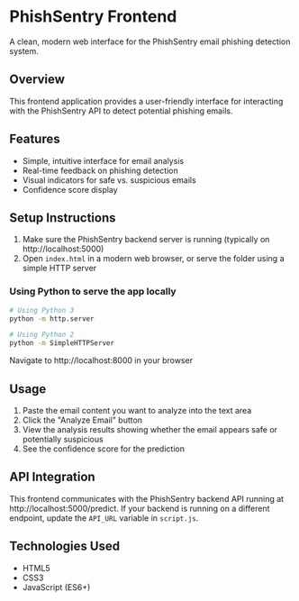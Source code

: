# PhishSentry Frontend

A clean, modern web interface for the PhishSentry email phishing detection system.

## Overview

This frontend application provides a user-friendly interface for interacting with the PhishSentry API to detect potential phishing emails.

## Features

- Simple, intuitive interface for email analysis
- Real-time feedback on phishing detection
- Visual indicators for safe vs. suspicious emails
- Confidence score display

## Setup Instructions

1. Make sure the PhishSentry backend server is running (typically on http://localhost:5000)
2. Open `index.html` in a modern web browser, or serve the folder using a simple HTTP server

### Using Python to serve the app locally

```bash
# Using Python 3
python -m http.server

# Using Python 2
python -m SimpleHTTPServer
```

Navigate to http://localhost:8000 in your browser

## Usage

1. Paste the email content you want to analyze into the text area
2. Click the "Analyze Email" button
3. View the analysis results showing whether the email appears safe or potentially suspicious
4. See the confidence score for the prediction

## API Integration

This frontend communicates with the PhishSentry backend API running at http://localhost:5000/predict. If your backend is running on a different endpoint, update the `API_URL` variable in `script.js`.

## Technologies Used

- HTML5
- CSS3
- JavaScript (ES6+) 